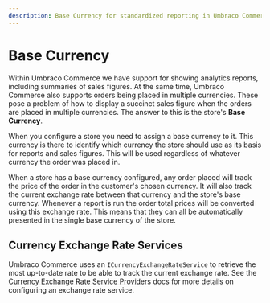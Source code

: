 ```yaml
---
description: Base Currency for standardized reporting in Umbraco Commerce.
---
```


# Base Currency

Within Umbraco Commerce we have support for showing analytics reports, including summaries of sales figures. At the same time, Umbraco Commerce also supports orders being placed in multiple currencies. These pose a problem of how to display a succinct sales figure when the orders are placed in multiple currencies. The answer to this is the store's **Base Currency**.

When you configure a store you need to assign a base currency to it. This currency is there to identify which currency the store should use as its basis for reports and sales figures. This will be used regardless of whatever currency the order was placed in.

When a store has a base currency configured, any order placed will track the price of the order in the customer's chosen currency. It will also track the current exchange rate between that currency and the store's base currency. Whenever a report is run the order total prices will be converted using this exchange rate. This means that they can all be automatically presented in the single base currency of the store.

## Currency Exchange Rate Services

Umbraco Commerce uses an `ICurrencyExchangeRateService` to retrieve the most up-to-date rate to be able to track the current exchange rate. See the [Currency Exchange Rate Service Providers](./currency-exchange-rate-service-providers.md) docs for more details on configuring an exchange rate service.